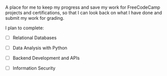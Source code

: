 A place for me to keep my progress and save my work for FreeCodeCamp projects and certifications, so that I can look back on what I have done and submit my work for grading. 

I plan to complete:

 - [ ] Relational Databases
 - [ ] Data Analysis with Python
 - [ ] Backend Development and APIs
 - [ ] Information Security

